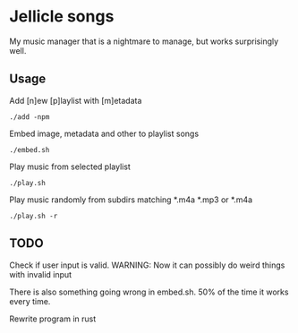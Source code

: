 # Jellicle songs
My music manager that is a nightmare to manage, but works surprisingly well.

## Usage
Add [n]ew [p]laylist with [m]etadata
```command
./add -npm
```
Embed image, metadata and other to playlist songs
```command
./embed.sh
```
Play music from selected playlist
```command
./play.sh
```
Play music randomly from subdirs matching *.m4a *.mp3 or *.m4a
```command
./play.sh -r
```

## TODO
Check if user input is valid.
WARNING: Now it can possibly do weird things with invalid input


There is also something going wrong in embed.sh.
50% of the time it works every time.


Rewrite program in rust
